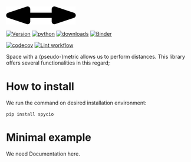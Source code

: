 ![apartogether](https://github.com/trouchet/spycio/blob/master/images/spycio_tiny.png?raw=true)

[![Version](https://img.shields.io/pypi/v/spycio.svg)](https://pypi.python.org/pypi/spycio)
[![python](https://img.shields.io/pypi/pyversions/spycio.svg)](https://pypi.org/project/spycio/)
[![downloads](https://img.shields.io/pypi/dm/spycio)](https://pypi.org/project/spycio/)
[![Binder](https://mybinder.org/badge_logo.svg)](https://mybinder.org/v2/gh/trouchet/spycio/HEAD)

[![codecov](https://codecov.io/gh/trouchet/spycio/branch/master/graph/badge.svg?token=65OGOH51NV)](https://codecov.io/gh/trouchet/spycio)
[![Lint workflow](https://github.com/trouchet/spycio/actions/workflows/check-lint.yaml/badge.svg)](https://github.com/trouchet/spycio/actions/workflows/check-lint.yaml)

Space with a (pseudo-)metric allows us to perform distances. This library offers several functionalities in this regard; 

How to install
================

We run the command on desired installation environment:

``` {.bash}
pip install spycio
```

Minimal example
================

We need Documentation here.
